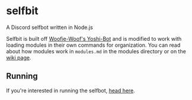 # selfbit
A Discord selfbot written in Node.js

Selfbit is built off [Woofie-Woof's Yoshi-Bot](http://github.com/Woofie-Woof/Yoshi-Bot) and is modified to work with loading modules in their own commands for organization. You can read about how modules work in `modules.md` in the modules directory or on the [wiki page](http://github.com/Ahe4d/selfbit/wiki/Modules).

## Running
If you're interested in running the selfbot, [head here](http://github.com/Ahe4d/selfbit/wiki/Getting-Started).
